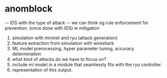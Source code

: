 # anomblock

-- IDS with the type of attack
-- we can think og rule enforcement for prevention. (once done with IDS) ie mitigation


1. simulation with mininet and ryu (attack generation)
2. feature extraction from simulation with wireshark
3. ML model prerocessing, hyper parameter tuning, accuracy determination 
4. what kind of attacks do we have to focus on?
5. include ml model in a module that seamlessly fits with the ryu controller.
6. representation of this output.